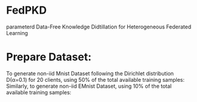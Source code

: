 # FedPKD
parameterd Data-Free Knowledge Didtillation for Heterogeneous Federated Learning
# Prepare Dataset:
To generate non-iid Mnist Dataset following the Dirichlet distribution D(α=0.1) for 20 clients, using 50% of the total available training samples:
Similarly, to generate non-iid EMnist Dataset, using 10% of the total available training samples:
